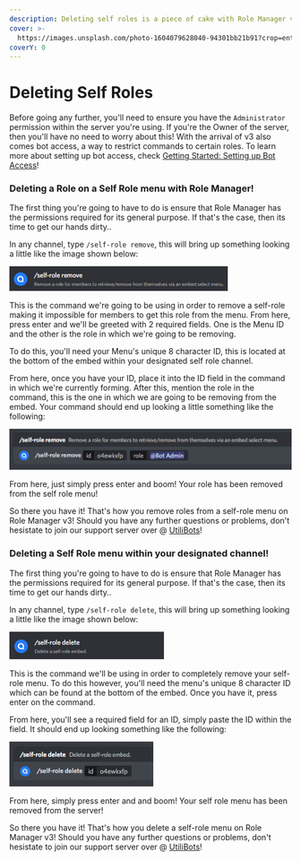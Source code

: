 ```yaml
---
description: Deleting self roles is a piece of cake with Role Manager v3!
cover: >-
  https://images.unsplash.com/photo-1604079628040-94301bb21b91?crop=entropy&cs=tinysrgb&fm=jpg&ixid=MnwxOTcwMjR8MHwxfHNlYXJjaHwyfHxncmFkaWVudHxlbnwwfHx8fDE2NTMxODU2NTU&ixlib=rb-1.2.1&q=80
coverY: 0
---
```


# Deleting Self Roles

Before going any further, you'll need to ensure you have the `Administrator` permission within the server you're using. If you're the Owner of the server, then you'll have no need to worry about this! With the arrival of v3 also comes bot access, a way to restrict commands to certain roles. To learn more about setting up bot access, check [Getting Started: Setting up Bot Access](../p/bot-access.md)!

### Deleting a Role on a Self Role menu with Role Manager!

The first thing you're going to have to do is ensure that Role Manager has the permissions required for its general purpose. If that's the case, then its time to get our hands dirty..

In any channel, type `/self-role remove`, this will bring up something looking a little like the image shown below:

![](<../.gitbook/assets/image (3) (1) (1).png>)

This is the command we're going to be using in order to remove a self-role making it impossible for members to get this role from the menu. From here, press enter and we'll be greeted with 2 required fields. One is the Menu ID and the other is the role in which we're going to be removing.

To do this, you'll need your Menu's unique 8 character ID, this is located at the bottom of the embed within your designated self role channel.&#x20;

From here, once you have your ID, place it into the ID field in the command in which we're currently forming. After this, mention the role in the command, this is the one in which we are going to be removing from the embed. Your command should end up looking a little something like the following:

![](<../.gitbook/assets/image (6) (1) (1).png>)

From here, just simply press enter and boom! Your role has been removed from the self role menu!

So there you have it! That's how you remove roles from a self-role menu on Role Manager v3! Should you have any further questions or problems, don't hesistate to join our support server over @ [UtiliBots](https://discord.gg/cAtc7kZbPX)!

### Deleting a Self Role menu within your designated channel!

The first thing you're going to have to do is ensure that Role Manager has the permissions required for its general purpose. If that's the case, then its time to get our hands dirty..

In any channel, type `/self-role delete`, this will bring up something looking a little like the image shown below:

![](<../.gitbook/assets/image (4) (1).png>)

This is the command we'll be using in order to completely remove your self-role menu. To do this however, you'll need the menu's unique 8 character ID which can be found at the bottom of the embed. Once you have it, press enter on the command.&#x20;

From here, you'll see a required field for an ID, simply paste the ID within the field. It should end up looking something like the following:&#x20;

![](<../.gitbook/assets/image (2) (1) (1).png>)

From here, simply press enter and and boom! Your self role menu has been removed from the server!

So there you have it! That's how you delete a self-role menu on Role Manager v3! Should you have any further questions or problems, don't hesistate to join our support server over @ [UtiliBots](https://discord.gg/cAtc7kZbPX)!



